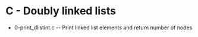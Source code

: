 # C - Doubly linked lists

- 0-print_dlistint.c -- Print linked list elements and return number of nodes
